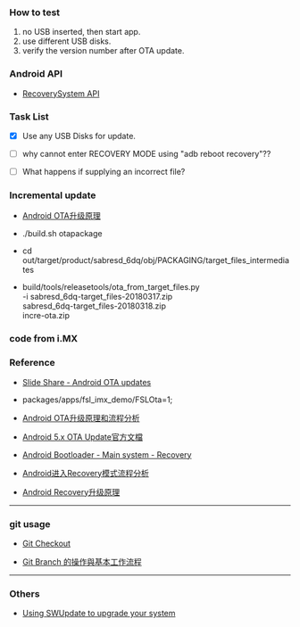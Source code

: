 


### How to test
1. no USB inserted, then start app.
2. use different USB disks.
3. verify the version number after OTA update.



### Android API
* [RecoverySystem API](https://developer.android.com/reference/android/os/RecoverySystem.html)



### Task List
- [x] Use any USB Disks for update.
- [ ] why cannot enter RECOVERY MODE using "adb reboot recovery"??
- [ ] What happens if supplying an incorrect file?




### Incremental update
* [Android OTA升级原理](http://blog.csdn.net/ylyuanlu/article/details/44457691)

* ./build.sh otapackage  

* cd out/target/product/sabresd_6dq/obj/PACKAGING/target_files_intermediates


* build/tools/releasetools/ota_from_target_files.py \
-i sabresd_6dq-target_files-20180317.zip \
sabresd_6dq-target_files-20180318.zip \
incre-ota.zip




### code from i.MX






### Reference
* [Slide Share - Android OTA updates](https://www.slideshare.net/gibsson/android-ota-updates)


* packages/apps/fsl_imx_demo/FSLOta=1;	



* [Android OTA升级原理和流程分析](http://blog.csdn.net/ylyuanlu/article/details/44457605)


* [Android 5.x OTA Update官方文檔](https://read01.com/zh-tw/yy7ny2.html#.Wqs6px9fizc)

* [Android Bootloader - Main system - Recovery](http://blog.csdn.net/llping2011/article/details/9499029)

* [Android进入Recovery模式流程分析](http://ljgabc.github.io/2014/11/14/2014-11-14-Android%E8%BF%9B%E5%85%A5Recovery%E6%A8%A1%E5%BC%8F%E6%B5%81%E7%A8%8B%E5%88%86%E6%9E%90/)


* [Android Recovery升级原理](https://blog.csdn.net/q1183345443/article/details/78042785)


-----------------------------------------------------
### git usage

* [Git Checkout](https://www.atlassian.com/git/tutorials/using-branches/git-checkout)

* [Git Branch 的操作與基本工作流程](https://gogojimmy.net/2012/01/21/how-to-use-git-2-basic-usage-and-worflow/)



-----------------------------------------------------
### Others

* [Using SWUpdate to upgrade your system](https://boundarydevices.com/using-swupdate-upgrade-system/)



